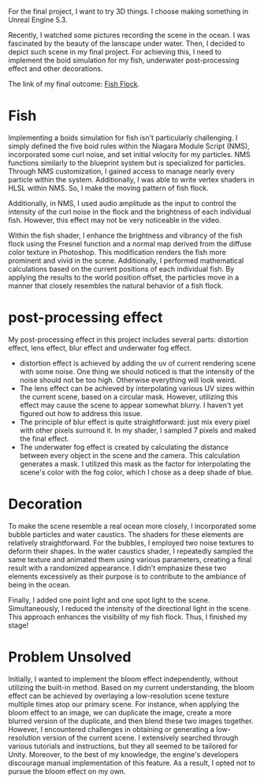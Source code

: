 For the final project, I want to try 3D things. I choose making something in Unreal Engine 5.3.

Recently, I watched some pictures recording the scene in the ocean. I was fascinated by the beauty of the lanscape under water. Then, I decided to depict such scene in my final project. For achieving this, I need to implement the boid simulation for my fish, underwater post-processing effect and other decorations.

The link of my final outcome: [Fish Flock](https://youtu.be/VPbRd0oR2uo?si=eCp-bTV2jCp-i9gY).

# Fish
Implementing a boids simulation for fish isn't particularly challenging. I simply defined the five boid rules within the Niagara Module Script (NMS), incorporated some curl noise, and set initial velocity for my particles. NMS functions similarly to the blueprint system but is specialized for particles. Through NMS customization, I gained access to manage nearly every particle within the system. Additionally, I was able to write vertex shaders in HLSL within NMS. So, I make the moving pattern of fish flock.

Additionally, in NMS, I used audio amplitude as the input to control the intensity of the curl noise in the flock and the brightness of each individual fish. However, this effect may not be very noticeable in the video.

Within the fish shader, I enhance the brightness and vibrancy of the fish flock using the Fresnel function and a normal map derived from the diffuse color texture in Photoshop. This modification renders the fish more prominent and vivid in the scene. Additionally, I performed mathematical calculations based on the current positions of each individual fish. By applying the results to the world position offset, the particles move in a manner that closely resembles the natural behavior of a fish flock.

# post-processing effect
My post-processing effect in this project includes several parts: distortion effect, lens effect, blur effect and underwater fog effect. 

- distortion effect is achieved by adding the uv of current rendering scene with some noise. One thing we should noticed is that the intensity of the noise should not be too high. Otherwise everything will look weird.
- The lens effect can be achieved by interpolating various UV sizes within the current scene, based on a circular mask. However, utilizing this effect may cause the scene to appear somewhat blurry. I haven't yet figured out how to address this issue.
- The principle of blur effect is quite straightforward: just mix every pixel with other pixels surround it. In my shader, I sampled 7 pixels and maked the final effect.
- The underwater fog effect is created by calculating the distance between every object in the scene and the camera. This calculation generates a mask. I utilized this mask as the factor for interpolating the scene's color with the fog color, which I chose as a deep shade of blue.

# Decoration
To make the scene resemble a real ocean more closely, I incorporated some bubble particles and water caustics. The shaders for these elements are relatively straightforward. For the bubbles, I employed two noise textures to deform their shapes. In the water caustics shader, I repeatedly sampled the same texture and animated them using various parameters, creating a final result with a randomized appearance. I didn't emphasize these two elements excessively as their purpose is to contribute to the ambiance of being in the ocean.

Finally, I added one point light and one spot light to the scene. Simultaneously, I reduced the intensity of the directional light in the scene. This approach enhances the visibility of my fish flock. Thus, I finished my stage!

# Problem Unsolved
Initially, I wanted to implement the bloom effect independently, without utilizing the built-in method. Based on my current understanding, the bloom effect can be achieved by overlaying a low-resolution scene texture multiple times atop our primary scene. For instance, when applying the bloom effect to an image, we can duplicate the image, create a more blurred version of the duplicate, and then blend these two images together. However, I encountered challenges in obtaining or generating a low-resolution version of the current scene. I extensively searched through various tutorials and instructions, but they all seemed to be tailored for Unity. Moreover, to the best of my knowledge, the engine's developers discourage manual implementation of this feature. As a result, I opted not to pursue the bloom effect on my own.
